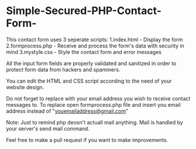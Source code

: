 Simple-Secured-PHP-Contact-Form-
================================

This contact form uses 3 seperate scripts: 
  1.index.html - Display the form
  2.formprocess.php - Receive and process the form's data with security in mind
  3.mystyle.css - Style the contact form and error messages
  
  All the input form fields are properly validated and sanitized in order to protect form data from hackers and spammers.
  
  You can edit the HTML and CSS script according to the need of your website design.
  
  Do not forget to replace with your email address you wish to receive contact messages to. 
  To replace open formprocess.php file and insert you email address instead of "youemailaddress@gmail.com"
  
  Note: Just to remind php deosn't actuall mail anything. Mail is handled by your server's send mail command.
    
  Feel free to make a pull request if you want to make improvements.
 
 
 

